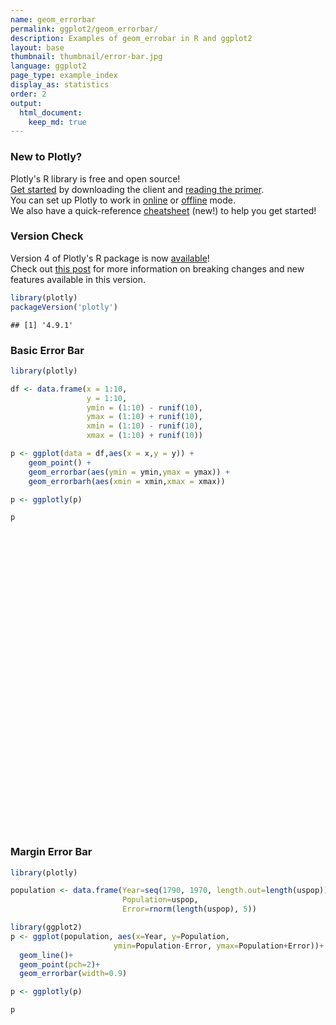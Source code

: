 ```yaml
---
name: geom_errorbar
permalink: ggplot2/geom_errorbar/
description: Examples of geom_errobar in R and ggplot2
layout: base
thumbnail: thumbnail/error-bar.jpg
language: ggplot2
page_type: example_index
display_as: statistics
order: 2
output:
  html_document:
    keep_md: true
---
```




### New to Plotly?

Plotly's R library is free and open source!<br>
[Get started](https://plot.ly/r/getting-started/) by downloading the client and [reading the primer](https://plot.ly/r/getting-started/).<br>
You can set up Plotly to work in [online](https://plot.ly/r/getting-started/#hosting-graphs-in-your-online-plotly-account) or [offline](https://plot.ly/r/offline/) mode.<br>
We also have a quick-reference [cheatsheet](https://images.plot.ly/plotly-documentation/images/r_cheat_sheet.pdf) (new!) to help you get started!

### Version Check

Version 4 of Plotly's R package is now [available](https://plot.ly/r/getting-started/#installation)!<br>
Check out [this post](http://moderndata.plot.ly/upgrading-to-plotly-4-0-and-above/) for more information on breaking changes and new features available in this version.


```r
library(plotly)
packageVersion('plotly')
```

```
## [1] '4.9.1'
```

### Basic Error Bar


```r
library(plotly)

df <- data.frame(x = 1:10,
                 y = 1:10,
                 ymin = (1:10) - runif(10),
                 ymax = (1:10) + runif(10),
                 xmin = (1:10) - runif(10),
                 xmax = (1:10) + runif(10))

p <- ggplot(data = df,aes(x = x,y = y)) + 
    geom_point() + 
    geom_errorbar(aes(ymin = ymin,ymax = ymax)) + 
    geom_errorbarh(aes(xmin = xmin,xmax = xmax))

p <- ggplotly(p)

p
```

<div id="htmlwidget-14c1e96fdd40d2708e03" style="width:672px;height:480px;" class="plotly html-widget"></div>
<script type="application/json" data-for="htmlwidget-14c1e96fdd40d2708e03">{"x":{"data":[{"x":[1,2,3,4,5,6,7,8,9,10],"y":[1,2,3,4,5,6,7,8,9,10],"text":["x:  1<br />y:  1","x:  2<br />y:  2","x:  3<br />y:  3","x:  4<br />y:  4","x:  5<br />y:  5","x:  6<br />y:  6","x:  7<br />y:  7","x:  8<br />y:  8","x:  9<br />y:  9","x: 10<br />y: 10"],"type":"scatter","mode":"markers","marker":{"autocolorscale":false,"color":"rgba(0,0,0,1)","opacity":1,"size":5.66929133858268,"symbol":"circle","line":{"width":1.88976377952756,"color":"rgba(0,0,0,1)"}},"hoveron":"points","showlegend":false,"xaxis":"x","yaxis":"y","hoverinfo":"text","frame":null},{"x":[1,2,3,4,5,6,7,8,9,10],"y":[1,2,3,4,5,6,7,8,9,10],"text":["ymin: 0.3141282<br />ymax:  1.010890<br />x:  1<br />y:  1","ymin: 1.9577362<br />ymax:  2.283940<br />x:  2<br />y:  2","ymin: 2.3337996<br />ymax:  3.988620<br />x:  3<br />y:  3","ymin: 3.8956715<br />ymax:  4.353248<br />x:  4<br />y:  4","ymin: 4.6428314<br />ymax:  5.293204<br />x:  5<br />y:  5","ymin: 5.7111372<br />ymax:  6.402205<br />x:  6<br />y:  6","ymin: 6.8251430<br />ymax:  7.302166<br />x:  7<br />y:  7","ymin: 7.5178008<br />ymax:  8.461275<br />x:  8<br />y:  8","ymin: 8.6921776<br />ymax:  9.539338<br />x:  9<br />y:  9","ymin: 9.9936697<br />ymax: 10.235341<br />x: 10<br />y: 10"],"type":"scatter","mode":"lines","opacity":1,"line":{"color":"transparent"},"error_y":{"array":[0.010889996541664,0.28394024935551,0.988619947806001,0.353247926570475,0.293204418383539,0.402204852085561,0.302166128298268,0.461275323294103,0.539337899768725,0.23534105787985],"arrayminus":[0.68587180878967,0.0422638223972172,0.666200395207852,0.104328502435237,0.357168646994978,0.28886278020218,0.174857016419992,0.48219919227995,0.307822422357276,0.00633031968027353],"type":"data","width":17.5425210390064,"symmetric":false,"color":"rgba(0,0,0,1)"},"showlegend":false,"xaxis":"x","yaxis":"y","hoverinfo":"text","frame":null},{"x":[1,2,3,4,5,6,7,8,9,10],"y":[1,2,3,4,5,6,7,8,9,10],"text":["xmin: 0.002657405<br />xmax:  1.726768<br />x:  1<br />y:  1","xmin: 1.295398031<br />xmax:  2.000198<br />x:  2<br />y:  2","xmin: 2.813929986<br />xmax:  3.570520<br />x:  3<br />y:  3","xmin: 3.181886821<br />xmax:  4.302012<br />x:  4<br />y:  4","xmin: 4.322320751<br />xmax:  5.551382<br />x:  5<br />y:  5","xmin: 5.743630086<br />xmax:  6.847205<br />x:  6<br />y:  6","xmin: 6.854053044<br />xmax:  7.489619<br />x:  7<br />y:  7","xmin: 7.048401819<br />xmax:  8.394063<br />x:  8<br />y:  8","xmin: 8.067423981<br />xmax:  9.935457<br />x:  9<br />y:  9","xmin: 9.787628314<br />xmax: 10.081867<br />x: 10<br />y: 10"],"type":"scatter","mode":"lines","opacity":1,"line":{"color":"transparent"},"error_x":{"array":[0.726768156746402,0.000198018038645387,0.570520496694371,0.302011734107509,0.551382361678407,0.847205142956227,0.489619404543191,0.394063252024353,0.935457240790129,0.0818674545735121],"arrayminus":[0.997342594899237,0.70460196887143,0.186070014489815,0.818113178713247,0.677679248852655,0.256369913928211,0.145946955541149,0.95159818069078,0.932576019316912,0.212371685542166],"type":"data","width":12.9154248769769,"symmetric":false,"color":"rgba(0,0,0,1)"},"showlegend":false,"xaxis":"x","yaxis":"y","hoverinfo":"text","frame":null}],"layout":{"margin":{"t":26.2283105022831,"r":7.30593607305936,"b":40.1826484018265,"l":48.9497716894977},"plot_bgcolor":"rgba(235,235,235,1)","paper_bgcolor":"rgba(255,255,255,1)","font":{"color":"rgba(0,0,0,1)","family":"","size":14.6118721461187},"xaxis":{"domain":[0,1],"automargin":true,"type":"linear","autorange":false,"range":[-0.519709724644199,10.972367129745],"tickmode":"array","ticktext":["0.0","2.5","5.0","7.5","10.0"],"tickvals":[0,2.5,5,7.5,10],"categoryorder":"array","categoryarray":["0.0","2.5","5.0","7.5","10.0"],"nticks":null,"ticks":"outside","tickcolor":"rgba(51,51,51,1)","ticklen":3.65296803652968,"tickwidth":0.66417600664176,"showticklabels":true,"tickfont":{"color":"rgba(77,77,77,1)","family":"","size":11.689497716895},"tickangle":-0,"showline":false,"linecolor":null,"linewidth":0,"showgrid":true,"gridcolor":"rgba(255,255,255,1)","gridwidth":0.66417600664176,"zeroline":false,"anchor":"y","title":{"text":"x","font":{"color":"rgba(0,0,0,1)","family":"","size":14.6118721461187}},"hoverformat":".2f"},"yaxis":{"domain":[0,1],"automargin":true,"type":"linear","autorange":false,"range":[-0.192665399229154,10.9567935904395],"tickmode":"array","ticktext":["0.0","2.5","5.0","7.5","10.0"],"tickvals":[0,2.5,5,7.5,10],"categoryorder":"array","categoryarray":["0.0","2.5","5.0","7.5","10.0"],"nticks":null,"ticks":"outside","tickcolor":"rgba(51,51,51,1)","ticklen":3.65296803652968,"tickwidth":0.66417600664176,"showticklabels":true,"tickfont":{"color":"rgba(77,77,77,1)","family":"","size":11.689497716895},"tickangle":-0,"showline":false,"linecolor":null,"linewidth":0,"showgrid":true,"gridcolor":"rgba(255,255,255,1)","gridwidth":0.66417600664176,"zeroline":false,"anchor":"x","title":{"text":"y","font":{"color":"rgba(0,0,0,1)","family":"","size":14.6118721461187}},"hoverformat":".2f"},"shapes":[{"type":"rect","fillcolor":null,"line":{"color":null,"width":0,"linetype":[]},"yref":"paper","xref":"paper","x0":0,"x1":1,"y0":0,"y1":1}],"showlegend":false,"legend":{"bgcolor":"rgba(255,255,255,1)","bordercolor":"transparent","borderwidth":1.88976377952756,"font":{"color":"rgba(0,0,0,1)","family":"","size":11.689497716895}},"hovermode":"closest","barmode":"relative"},"config":{"doubleClick":"reset","showSendToCloud":false},"source":"A","attrs":{"395b39584521":{"x":{},"y":{},"type":"scatter"},"395b47434cc5":{"ymin":{},"ymax":{},"x":{},"y":{}},"395b28283a07":{"xmin":{},"xmax":{},"x":{},"y":{}}},"cur_data":"395b39584521","visdat":{"395b39584521":["function (y) ","x"],"395b47434cc5":["function (y) ","x"],"395b28283a07":["function (y) ","x"]},"highlight":{"on":"plotly_click","persistent":false,"dynamic":false,"selectize":false,"opacityDim":0.2,"selected":{"opacity":1},"debounce":0},"shinyEvents":["plotly_hover","plotly_click","plotly_selected","plotly_relayout","plotly_brushed","plotly_brushing","plotly_clickannotation","plotly_doubleclick","plotly_deselect","plotly_afterplot","plotly_sunburstclick"],"base_url":"https://plot.ly"},"evals":[],"jsHooks":[]}</script>

### Margin Error Bar


```r
library(plotly)

population <- data.frame(Year=seq(1790, 1970, length.out=length(uspop)), 
                         Population=uspop, 
                         Error=rnorm(length(uspop), 5))

library(ggplot2)
p <- ggplot(population, aes(x=Year, y=Population, 
                       ymin=Population-Error, ymax=Population+Error))+
  geom_line()+
  geom_point(pch=2)+
  geom_errorbar(width=0.9)

p <- ggplotly(p)

p
```

<div id="htmlwidget-1faffc77daa607f5364e" style="width:672px;height:480px;" class="plotly html-widget"></div>
<script type="application/json" data-for="htmlwidget-1faffc77daa607f5364e">{"x":{"data":[{"x":[1790,1800,1810,1820,1830,1840,1850,1860,1870,1880,1890,1900,1910,1920,1930,1940,1950,1960,1970],"y":[3.93,5.31,7.24,9.64,12.9,17.1,23.2,31.4,39.8,50.2,62.9,76,92,105.7,122.8,131.7,151.3,179.3,203.2],"text":["Year: 1790<br />Population:   3.93<br />Population - Error:  -3.7583216<br />Population + Error:  11.61832","Year: 1800<br />Population:   5.31<br />Population - Error:  -0.7149679<br />Population + Error:  11.33497","Year: 1810<br />Population:   7.24<br />Population - Error:   0.3270041<br />Population + Error:  14.15300","Year: 1820<br />Population:   9.64<br />Population - Error:   5.9165817<br />Population + Error:  13.36342","Year: 1830<br />Population:  12.90<br />Population - Error:   7.9533401<br />Population + Error:  17.84666","Year: 1840<br />Population:  17.10<br />Population - Error:  11.5987934<br />Population + Error:  22.60121","Year: 1850<br />Population:  23.20<br />Population - Error:  17.0307084<br />Population + Error:  29.36929","Year: 1860<br />Population:  31.40<br />Population - Error:  28.3304186<br />Population + Error:  34.46958","Year: 1870<br />Population:  39.80<br />Population - Error:  35.2340047<br />Population + Error:  44.36600","Year: 1880<br />Population:  50.20<br />Population - Error:  46.0696674<br />Population + Error:  54.33033","Year: 1890<br />Population:  62.90<br />Population - Error:  58.6356055<br />Population + Error:  67.16439","Year: 1900<br />Population:  76.00<br />Population - Error:  70.4721298<br />Population + Error:  81.52787","Year: 1910<br />Population:  92.00<br />Population - Error:  88.5338634<br />Population + Error:  95.46614","Year: 1920<br />Population: 105.70<br />Population - Error: 101.2458003<br />Population + Error: 110.15420","Year: 1930<br />Population: 122.80<br />Population - Error: 117.0973784<br />Population + Error: 128.50262","Year: 1940<br />Population: 131.70<br />Population - Error: 125.9571372<br />Population + Error: 137.44286","Year: 1950<br />Population: 151.30<br />Population - Error: 145.8608506<br />Population + Error: 156.73915","Year: 1960<br />Population: 179.30<br />Population - Error: 176.4443248<br />Population + Error: 182.15568","Year: 1970<br />Population: 203.20<br />Population - Error: 199.1237833<br />Population + Error: 207.27622"],"type":"scatter","mode":"lines+markers","line":{"width":1.88976377952756,"color":"transparent","dash":"solid"},"hoveron":"points","showlegend":false,"xaxis":"x","yaxis":"y","hoverinfo":"text","marker":{"autocolorscale":false,"color":"rgba(0,0,0,1)","opacity":1,"size":5.66929133858268,"symbol":"triangle-up-open","line":{"width":1.88976377952756,"color":"rgba(0,0,0,1)"}},"opacity":1,"error_y":{"array":[7.6883215716518,6.02496792896645,6.91299594229051,3.72341830075409,4.94665987169411,5.50120663434397,6.16929157257926,3.06958136411827,4.56599525624659,4.13033257030776,4.26439448798345,5.52787021145036,3.46613659264615,4.45419974092113,5.70262157589177,5.7428627725896,5.43914943456906,2.85567524038532,4.07621669514552],"arrayminus":[7.6883215716518,6.02496792896645,6.91299594229051,3.7234183007541,4.94665987169411,5.50120663434397,6.16929157257926,3.06958136411827,4.56599525624659,4.13033257030776,4.26439448798345,5.52787021145036,3.46613659264615,4.45419974092113,5.70262157589177,5.74286277258959,5.43914943456906,2.85567524038532,4.07621669514552],"type":"data","width":1.01311623699693,"symmetric":false,"color":"rgba(0,0,0,1)"},"frame":null}],"layout":{"margin":{"t":26.2283105022831,"r":7.30593607305936,"b":40.1826484018265,"l":43.1050228310502},"plot_bgcolor":"rgba(235,235,235,1)","paper_bgcolor":"rgba(255,255,255,1)","font":{"color":"rgba(0,0,0,1)","family":"","size":14.6118721461187},"xaxis":{"domain":[0,1],"automargin":true,"type":"linear","autorange":false,"range":[1780.505,1979.495],"tickmode":"array","ticktext":["1800","1850","1900","1950"],"tickvals":[1800,1850,1900,1950],"categoryorder":"array","categoryarray":["1800","1850","1900","1950"],"nticks":null,"ticks":"outside","tickcolor":"rgba(51,51,51,1)","ticklen":3.65296803652968,"tickwidth":0.66417600664176,"showticklabels":true,"tickfont":{"color":"rgba(77,77,77,1)","family":"","size":11.689497716895},"tickangle":-0,"showline":false,"linecolor":null,"linewidth":0,"showgrid":true,"gridcolor":"rgba(255,255,255,1)","gridwidth":0.66417600664176,"zeroline":false,"anchor":"y","title":{"text":"Year","font":{"color":"rgba(0,0,0,1)","family":"","size":14.6118721461187}},"hoverformat":".2f"},"yaxis":{"domain":[0,1],"automargin":true,"type":"linear","autorange":false,"range":[-14.3100484849917,217.827943608485],"tickmode":"array","ticktext":["0","50","100","150","200"],"tickvals":[0,50,100,150,200],"categoryorder":"array","categoryarray":["0","50","100","150","200"],"nticks":null,"ticks":"outside","tickcolor":"rgba(51,51,51,1)","ticklen":3.65296803652968,"tickwidth":0.66417600664176,"showticklabels":true,"tickfont":{"color":"rgba(77,77,77,1)","family":"","size":11.689497716895},"tickangle":-0,"showline":false,"linecolor":null,"linewidth":0,"showgrid":true,"gridcolor":"rgba(255,255,255,1)","gridwidth":0.66417600664176,"zeroline":false,"anchor":"x","title":{"text":"Population","font":{"color":"rgba(0,0,0,1)","family":"","size":14.6118721461187}},"hoverformat":".2f"},"shapes":[{"type":"rect","fillcolor":null,"line":{"color":null,"width":0,"linetype":[]},"yref":"paper","xref":"paper","x0":0,"x1":1,"y0":0,"y1":1}],"showlegend":false,"legend":{"bgcolor":"rgba(255,255,255,1)","bordercolor":"transparent","borderwidth":1.88976377952756,"font":{"color":"rgba(0,0,0,1)","family":"","size":11.689497716895}},"hovermode":"closest","barmode":"relative"},"config":{"doubleClick":"reset","showSendToCloud":false},"source":"A","attrs":{"395b7e5eda6c":{"x":{},"y":{},"ymin":{},"ymax":{},"type":"scatter"},"395b79d5d801":{"x":{},"y":{},"ymin":{},"ymax":{}},"395b31dbfe2c":{"x":{},"y":{},"ymin":{},"ymax":{}}},"cur_data":"395b7e5eda6c","visdat":{"395b7e5eda6c":["function (y) ","x"],"395b79d5d801":["function (y) ","x"],"395b31dbfe2c":["function (y) ","x"]},"highlight":{"on":"plotly_click","persistent":false,"dynamic":false,"selectize":false,"opacityDim":0.2,"selected":{"opacity":1},"debounce":0},"shinyEvents":["plotly_hover","plotly_click","plotly_selected","plotly_relayout","plotly_brushed","plotly_brushing","plotly_clickannotation","plotly_doubleclick","plotly_deselect","plotly_afterplot","plotly_sunburstclick"],"base_url":"https://plot.ly"},"evals":[],"jsHooks":[]}</script>
